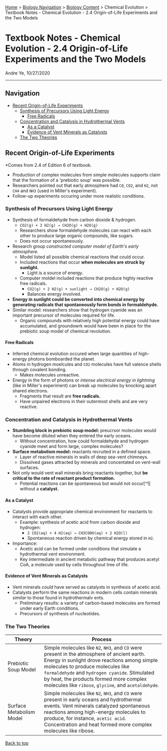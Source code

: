 [Home](https://andre-ye.github.io) > [Biology Navigation](https://andre-ye.github.io/biology/biology_navigation) > [Biology Content](https://andre-ye.github.io/biology/biology_navigation#biology-content) > Chemical Evolution > Textbook Notes - Chemical Evolution - 2.4 Origin-of-Life Experiments and the Two Models

# Textbook Notes - Chemical Evolution - 2.4 Origin-of-Life Experiments and the Two Models
Andre Ye, 10/27/2020

---

## Navigation
- [Recent Origin-of-Life Experiments](#recent-origin-of-life-experiments)
  * [Synthesis of Precursors Using Light Energy](#synthesis-of-precursors-using-light-energy)
    + [Free Radicals](#free-radicals)
  * [Concentration and Catalysis in Hydrothermal Vents](#concentration-and-catalysis-in-hydrothermal-vents)
    + [As a Catalyst](#as-a-catalyst)
    + [Evidence of Vent Minerals as Catalysts](#evidence-of-vent-minerals-as-catalysts)
  * [The Two Theories](#the-two-theories)
  
## Recent Origin-of-Life Experiments
\*Comes from 2.4 of Edition 6 of textbook.
- Production of complex molecules from simple molecules supports claim that the formation of a 'prebiotic soup' was possible.
- Researchers pointed out that early atmosphere had `CO`, `CO2`, and `H2`, not `CH4` and `NH3` (used in Miller's experiment).
- Follow-up experiments occuring under more realistic conditions.

### Synthesis of Precursors Using Light Energy
- Synthesis of formaldehyde from carbon dioxide & hydrogen.
  - `CO2(g) + 2 H2(g) → CH2O(g) + H2O(g)`
  - Researchers show formaldehyde molecules can react with each other to produce large organic compounds, like sugars.
  - Does not occur spontaneously.
- Research group *constructed computer model of Earth's early atmosphere.*
  - Model listed all possible chemical reactions that could occur.
  - Included reactions that occur **when molecules are struck by sunlight.**
    - Light is a source of energy.
  - Computer moldel included reactions that produce highly reactive free radicals.
    - `CO2(g) + 2 H2(g) + sunlight → CH2O(g) + H2O(g)`
    - Balances energy involved.
- **Energy in sunlight could be converted into chemical energy by generating radicals that spontaneously form bonds in formaldehyde.**
- Similar model: researchers show that hydrogen cyanide was an important precursor of molecules required for life.
  - Organic compounds with relatively high potential energy could have accumulated, and groundowrk would have been in place for the prebiotic soup model of chemical revolution.

#### Free Radicals
- Inferred chemical evolution occured when large quantities of high-energy photons bomboarded the planet.
- Atoms in hydrogen moelcules and `CO2` molecules have full valence shells through covalent bonding.
  - Makes molecules unreactive.
- Energy in the form of photons or *intense electrical energy in lightning* (like in Miller's experiment) can break up molecules by knocking apart shared electrons.
  - Fragments that result are **free radicals.**
  - Have unpaired electrons in their outermost shells and are very reactive.

### Concentration and Catalysis in Hydrothermal Vents
- **Stumbling block in prebiotic soup model:** preucrsor molecules would have become diluted when they entered the early oceans.
  - Without concentration, how could formaldehyde and hydrogen cyanide meet and form large, complex molecules?
- **Surface metabolism model:** reactants recruited in a defined space.
  - Layer of reactive minerals in walls of deep sea-vent chimneys.
  - Dissolved gases attracted by minerals and concentated on vent-wall surfaces.
- Not only would vent wall minerals bring reactants together, but **be critical to the rate of reactant product formation.**
  - Potential reactions can be spontaneous but would not occur[^1] without a **catalyst.**
  
#### As a Catalyst
- Catalysts provide appropriate chemical environment for reactants to interact with each other.
  - Example: synthesis of acetic acid from carbon dioxide and hydrogen:
    - `2 CO2(aq) + 4 H2(aq) → CH3COOH(aq) + 2 H2O(l)`
    - Spontaneous reaction driven by chemical energy stored in `H2`.
- Importance:
  - Acetic acid can be formed under conditions that simulate a hydrothermal vent environment.
  - Key intermediate in ancient metabolic pathway that produces acetyl CoA, a molecule used by cells throughout tree of life.

#### Evidence of Vent Minerals as Catalysts
- Vent minerals *could* have served as catalysts in synthesis of acetic acid.
- Catalysts perform the same reactions in modern cells contain minerals *similar* to those found in hydrothermalv ents.
  - Preliminary results: a variety of carbon-based molecules are formed under early Earth conditions.
  - Precursors of synthesis of nucleotides.


### The Two Theories

| Theory | Process |
| --- | ------------------ |
| Prebiotic Soup Model | Simple molecules like `N2`, `NH3`, and `CO` were present in the atmosphere of ancient earth. Energy in sunlight drove reactions among simple molecules to produce molecules like `formaldehyde` and `hydrogen cyanide`. Stimulated by heat, the products formed more complex molecules like `ribose`, `glycine`, and `acetaldehyde`. |
| Surface Metabolism Model | Simple molecules like `N2`, `NH3`, and `CO` were present in early oceans and hydrothermal events. Vent minerals catalyzed spontaneous reactions among high-energy molecules to produce, for instance, `acetic acid`. Concentration and heat formed more complex molecules like ribose.


[Back to top](#)
